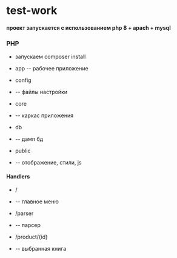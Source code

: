 # test-work

#### проект запускается с использованием php 8 + apach + mysql


### PHP
* запускаем composer install

* app
-- рабочее приложение 

* config
* -- файлы настройки

* core
* -- каркас приложения

* db
* -- дамп бд

* public
* -- отображение, стили, js

#### Handlers
* /
- -- главное меню

* /parser
- -- парсер

* /product/{id}
- -- выбранная книга
